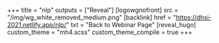 +++
title = "nlp"
outputs = ["Reveal"]
[logowgnofront]
src = "/img/wg_white_removed_medium.png"
[backlink]
href = "https://dhsi-2021.netlify.app/nlp/"
txt = "Back to Webinar Page"
[reveal_hugo]
custom_theme = "mh4.scss"
custom_theme_compile = true
+++

